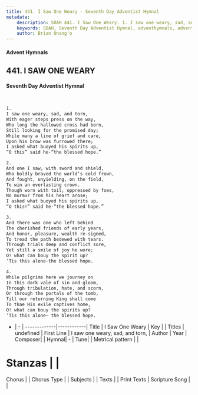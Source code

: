 ```yaml
---
title: 441. I Saw One Weary - Seventh Day Adventist Hymnal
metadata:
    description: SDAH 441. I Saw One Weary. 1. I saw one weary, sad, and torn, With eager steps press on the way, Who long the hallowed cross had born, Still looking for the promised day; While many a line of grief and care, Upon his brow was furrowed there; I asked what buoyed his spirits up, “O this” said he-“the blessed hope.”
    keywords: SDAH, Seventh Day Adventist Hymnal, adventhymnals, advent hymnals, I Saw One Weary, I saw one weary, sad, and torn, 
    author: Brian Onang'o
---
```


#### Advent Hymnals
## 441. I SAW ONE WEARY
#### Seventh Day Adventist Hymnal

```txt


1.
I saw one weary, sad, and torn,
With eager steps press on the way,
Who long the hallowed cross had born,
Still looking for the promised day;
While many a line of grief and care,
Upon his brow was furrowed there;
I asked what buoyed his spirits up,
“O this” said he-“the blessed hope.”

2.
And one I saw, with sword and shield,
Who boldly braved the world’s cold frown,
And fought, unyielding, on the field,
To win an everlasting crown.
Though worn with toil, oppressed by foes,
No murmur from his heart arose;
I asked what buoyed his spirits up,
“O this!” said he-“the blessed hope.”

3.
And there was one who left behind
The cherished friends of early years,
And honor, pleasure, wealth re-signed,
To tread the path bedewed with tears.
Through trials deep and conflict sore,
Yet still a smile of joy he wore;
O! what can bouy the spirit up?
‘Tis this alone-the blessed hope.

4.
While pilgrims here we journey on
In this dark vale of sin and gloom,
Through tribulation, hate, and scorn,
Or through the portals of the tomb,
Till our returning King shall come
To tkae His exile captives home,
O! what can bouy the spirits up?
‘Tis this alone– the blessed hope.


```

- |   -  |
-------------|------------|
Title | I Saw One Weary |
Key |  |
Titles | undefined |
First Line | I saw one weary, sad, and torn, |
Author | 
Year | 
Composer|  |
Hymnal|  - |
Tune|  |
Metrical pattern | |
# Stanzas |  |
Chorus |  |
Chorus Type |  |
Subjects |  |
Texts |  |
Print Texts | 
Scripture Song |  |
  
